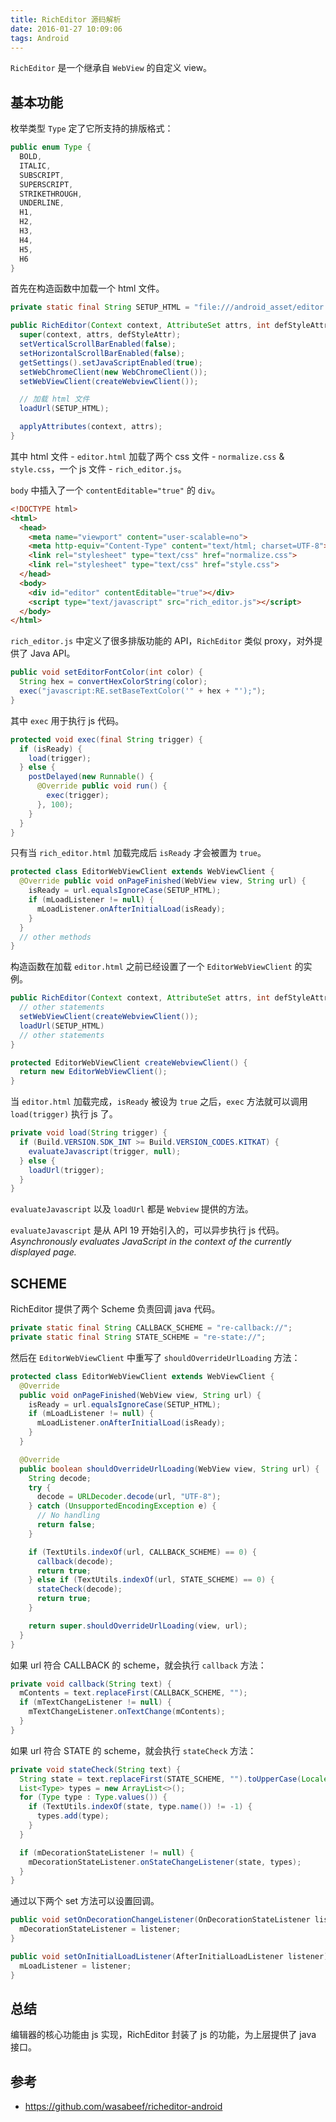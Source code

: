 ```yaml
---
title: RichEditor 源码解析
date: 2016-01-27 10:09:06
tags: Android
---
```


`RichEditor` 是一个继承自 `WebView` 的自定义 view。

<!--more-->

基本功能
---
枚举类型 `Type` 定了它所支持的排版格式：

```java
public enum Type {
  BOLD,
  ITALIC,
  SUBSCRIPT,
  SUPERSCRIPT,
  STRIKETHROUGH,
  UNDERLINE,
  H1,
  H2,
  H3,
  H4,
  H5,
  H6
}
```

首先在构造函数中加载一个 html 文件。

```java
private static final String SETUP_HTML = "file:///android_asset/editor.html"

public RichEditor(Context context, AttributeSet attrs, int defStyleAttr) {
  super(context, attrs, defStyleAttr);
  setVerticalScrollBarEnabled(false);
  setHorizontalScrollBarEnabled(false);
  getSettings().setJavaScriptEnabled(true);
  setWebChromeClient(new WebChromeClient());
  setWebViewClient(createWebviewClient());

  // 加载 html 文件
  loadUrl(SETUP_HTML);

  applyAttributes(context, attrs);
}
```

其中 html 文件 - `editor.html` 加载了两个 css 文件 - `normalize.css` & `style.css`，一个 js 文件 - `rich_editor.js`。

`body` 中插入了一个 `contentEditable="true"` 的 `div`。

```html
<!DOCTYPE html>
<html>
  <head>
    <meta name="viewport" content="user-scalable=no">
    <meta http-equiv="Content-Type" content="text/html; charset=UTF-8">
    <link rel="stylesheet" type="text/css" href="normalize.css">
    <link rel="stylesheet" type="text/css" href="style.css">
  </head>
  <body>
    <div id="editor" contentEditable="true"></div>
    <script type="text/javascript" src="rich_editor.js"></script>
  </body>
</html>
```

`rich_editor.js` 中定义了很多排版功能的 API，`RichEditor` 类似 proxy，对外提供了 Java API。

```java
public void setEditorFontColor(int color) {
  String hex = convertHexColorString(color);
  exec("javascript:RE.setBaseTextColor('" + hex + "');");
}
```

其中 `exec` 用于执行 js 代码。

```java
protected void exec(final String trigger) {
  if (isReady) {
    load(trigger);
  } else {
    postDelayed(new Runnable() {
      @Override public void run() {
        exec(trigger);
      }, 100);
    }
  }
}
```

只有当 `rich_editor.html` 加载完成后 `isReady` 才会被置为 `true`。

```java
protected class EditorWebViewClient extends WebViewClient {
  @Override public void onPageFinished(WebView view, String url) {
    isReady = url.equalsIgnoreCase(SETUP_HTML);
    if (mLoadListener != null) {
      mLoadListener.onAfterInitialLoad(isReady);
    }
  }
  // other methods
}
```

构造函数在加载 `editor.html` 之前已经设置了一个 `EditorWebViewClient` 的实例。

```java
public RichEditor(Context context, AttributeSet attrs, int defStyleAttr) {
  // other statements
  setWebViewClient(createWebviewClient());
  loadUrl(SETUP_HTML)
  // other statements
}

protected EditorWebViewClient createWebviewClient() {
  return new EditorWebViewClient();
}
```

当 `editor.html` 加载完成，`isReady` 被设为 `true` 之后，`exec` 方法就可以调用 `load(trigger)` 执行 js 了。

```java
private void load(String trigger) {
  if (Build.VERSION.SDK_INT >= Build.VERSION_CODES.KITKAT) {
    evaluateJavascript(trigger, null);
  } else {
    loadUrl(trigger);
  }
}
```

`evaluateJavascript` 以及 `loadUrl` 都是 `Webview` 提供的方法。

`evaluateJavascript` 是从 API 19 开始引入的，可以异步执行 js 代码。*Asynchronously evaluates JavaScript in the context of the currently displayed page.*

SCHEME
---

RichEditor 提供了两个 Scheme 负责回调 java 代码。

```java
private static final String CALLBACK_SCHEME = "re-callback://";
private static final String STATE_SCHEME = "re-state://";
```

然后在 `EditorWebViewClient` 中重写了 `shouldOverrideUrlLoading` 方法：

```java
protected class EditorWebViewClient extends WebViewClient {
  @Override
  public void onPageFinished(WebView view, String url) {
    isReady = url.equalsIgnoreCase(SETUP_HTML);
    if (mLoadListener != null) {
      mLoadListener.onAfterInitialLoad(isReady);
    }
  }

  @Override
  public boolean shouldOverrideUrlLoading(WebView view, String url) {
    String decode;
    try {
      decode = URLDecoder.decode(url, "UTF-8");
    } catch (UnsupportedEncodingException e) {
      // No handling
      return false;
    }

    if (TextUtils.indexOf(url, CALLBACK_SCHEME) == 0) {
      callback(decode);
      return true;
    } else if (TextUtils.indexOf(url, STATE_SCHEME) == 0) {
      stateCheck(decode);
      return true;
    }

    return super.shouldOverrideUrlLoading(view, url);
  }
}
```

如果 url 符合 CALLBACK 的 scheme，就会执行 `callback` 方法：

```java
private void callback(String text) {
  mContents = text.replaceFirst(CALLBACK_SCHEME, "");
  if (mTextChangeListener != null) {
    mTextChangeListener.onTextChange(mContents);
  }
}
```

如果 url 符合 STATE 的 scheme，就会执行 `stateCheck` 方法：

```java
private void stateCheck(String text) {
  String state = text.replaceFirst(STATE_SCHEME, "").toUpperCase(Locale.ENGLISH);
  List<Type> types = new ArrayList<>();
  for (Type type : Type.values()) {
    if (TextUtils.indexOf(state, type.name()) != -1) {
      types.add(type);
    }
  }

  if (mDecorationStateListener != null) {
    mDecorationStateListener.onStateChangeListener(state, types);
  }
}
```

通过以下两个 set 方法可以设置回调。

```java
public void setOnDecorationChangeListener(OnDecorationStateListener listener) {
  mDecorationStateListener = listener;
}

public void setOnInitialLoadListener(AfterInitialLoadListener listener) {
  mLoadListener = listener;
}
```

总结
---

编辑器的核心功能由 js 实现，RichEditor 封装了 js 的功能，为上层提供了 java 接口。

参考
---

* https://github.com/wasabeef/richeditor-android
